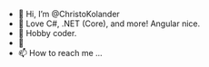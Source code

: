 - 👋 Hi, I’m @ChristoKolander
- 👀 Love C#, .NET (Core), and more! Angular nice.
- 🌱 Hobby coder.
- 💞️ 
- 📫 How to reach me ...

<!---
ChristoKolander/ChristoKolander is a ✨ special ✨ repository because its `README.md` (this file) appears on your GitHub profile.
You can click the Preview link to take a look at your changes.
--->

